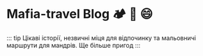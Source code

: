 # Mafia-travel Blog :camping: :100: :smile:

::: tip
Цікаві історії, незвичні міця для відпочинку та мальовничі маршрути для мандрів. Ще більше пригод
:::


<Posts page="interviews" />
